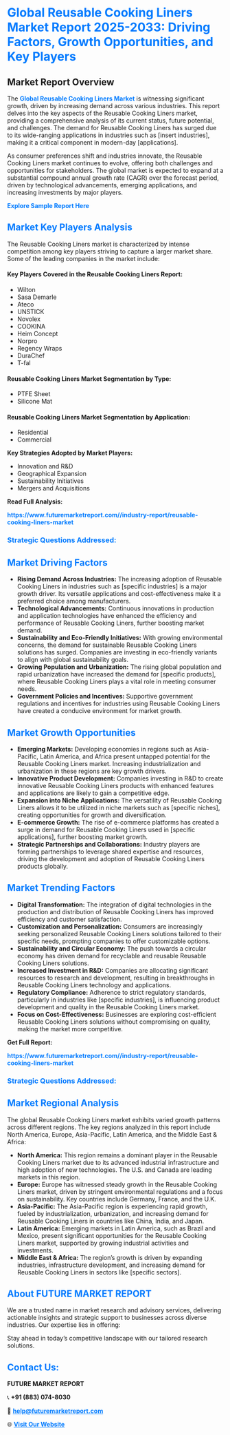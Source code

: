 <h1 style="color: #007BFF;">Global Reusable Cooking Liners Market Report 2025-2033: Driving Factors, Growth Opportunities, and Key Players</h1>

<section id="overview">
<h2>Market Report Overview</h2>
<p>The <a href="https://www.futuremarketreport.com//industry-report/reusable-cooking-liners-market" style="color: #007BFF; text-decoration: none;"><strong>Global Reusable Cooking Liners Market</strong></a> is witnessing significant growth, driven by increasing demand across various industries. This report delves into the key aspects of the Reusable Cooking Liners market, providing a comprehensive analysis of its current status, future potential, and challenges. The demand for Reusable Cooking Liners has surged due to its wide-ranging applications in industries such as [insert industries], making it a critical component in modern-day [applications].</p>
<p>As consumer preferences shift and industries innovate, the Reusable Cooking Liners market continues to evolve, offering both challenges and opportunities for stakeholders. The global market is expected to expand at a substantial compound annual growth rate (CAGR) over the forecast period, driven by technological advancements, emerging applications, and increasing investments by major players.</p>
</section>

<section id="overview">
<p><a href="https://www.futuremarketreport.com//request-sample/reportId=47648" style="color: #007BFF; text-decoration: none;"><strong>Explore Sample Report Here</strong></a></p>
</section>

<section id="key-players">
<h2 style="color: #007BFF;">Market Key Players Analysis</h2>
<p>The Reusable Cooking Liners market is characterized by intense competition among key players striving to capture a larger market share. Some of the leading companies in the market include:</p>
<h4>Key Players Covered in the Reusable Cooking Liners Report:</h4>
<ul><li>Wilton</li><li>Sasa Demarle</li><li>Ateco</li><li>UNSTICK</li><li>Novolex</li><li>COOKINA</li><li>Heim Concept</li><li>Norpro</li><li>Regency Wraps</li><li>DuraChef</li><li>T-fal</li></ul>
<h4>Reusable Cooking Liners Market Segmentation by Type:</h4>
<ul><li>PTFE Sheet</li><li>Silicone Mat</li></ul>

<h4>Reusable Cooking Liners Market Segmentation by Application:</h4>
<ul><li>Residential</li><li>Commercial</li></ul>
<p><strong>Key Strategies Adopted by Market Players:</strong></p>
<ul>
<li>Innovation and R&D</li>
<li>Geographical Expansion</li>
<li>Sustainability Initiatives</li>
<li>Mergers and Acquisitions</li>
</ul>
</section>

<section>
<p><strong>Read Full Analysis: </strong></p><a href="https://www.futuremarketreport.com//industry-report/reusable-cooking-liners-market" style="color: #007BFF; text-decoration: none;"><strong>https://www.futuremarketreport.com//industry-report/reusable-cooking-liners-market</strong></a>
<h3 style="color: #007BFF;">Strategic Questions Addressed:</h3>
</section>

<section id="driving-factors">
<h2 style="color: #007BFF;">Market Driving Factors</h2>
<ul>
<li><strong>Rising Demand Across Industries:</strong> The increasing adoption of Reusable Cooking Liners in industries such as [specific industries] is a major growth driver. Its versatile applications and cost-effectiveness make it a preferred choice among manufacturers.</li>
<li><strong>Technological Advancements:</strong> Continuous innovations in production and application technologies have enhanced the efficiency and performance of Reusable Cooking Liners, further boosting market demand.</li>
<li><strong>Sustainability and Eco-Friendly Initiatives:</strong> With growing environmental concerns, the demand for sustainable Reusable Cooking Liners solutions has surged. Companies are investing in eco-friendly variants to align with global sustainability goals.</li>
<li><strong>Growing Population and Urbanization:</strong> The rising global population and rapid urbanization have increased the demand for [specific products], where Reusable Cooking Liners plays a vital role in meeting consumer needs.</li>
<li><strong>Government Policies and Incentives:</strong> Supportive government regulations and incentives for industries using Reusable Cooking Liners have created a conducive environment for market growth.</li>
</ul>
</section>

<section id="growth-opportunities">
<h2 style="color: #007BFF;">Market Growth Opportunities</h2>
<ul>
<li><strong>Emerging Markets:</strong> Developing economies in regions such as Asia-Pacific, Latin America, and Africa present untapped potential for the Reusable Cooking Liners market. Increasing industrialization and urbanization in these regions are key growth drivers.</li>
<li><strong>Innovative Product Development:</strong> Companies investing in R&D to create innovative Reusable Cooking Liners products with enhanced features and applications are likely to gain a competitive edge.</li>
<li><strong>Expansion into Niche Applications:</strong> The versatility of Reusable Cooking Liners allows it to be utilized in niche markets such as [specific niches], creating opportunities for growth and diversification.</li>
<li><strong>E-commerce Growth:</strong> The rise of e-commerce platforms has created a surge in demand for Reusable Cooking Liners used in [specific applications], further boosting market growth.</li>
<li><strong>Strategic Partnerships and Collaborations:</strong> Industry players are forming partnerships to leverage shared expertise and resources, driving the development and adoption of Reusable Cooking Liners products globally.</li>
</ul>
</section>

<section id="trending-factors">
<h2 style="color: #007BFF;">Market Trending Factors</h2>
<ul>
<li><strong>Digital Transformation:</strong> The integration of digital technologies in the production and distribution of Reusable Cooking Liners has improved efficiency and customer satisfaction.</li>
<li><strong>Customization and Personalization:</strong> Consumers are increasingly seeking personalized Reusable Cooking Liners solutions tailored to their specific needs, prompting companies to offer customizable options.</li>
<li><strong>Sustainability and Circular Economy:</strong> The push towards a circular economy has driven demand for recyclable and reusable Reusable Cooking Liners solutions.</li>
<li><strong>Increased Investment in R&D:</strong> Companies are allocating significant resources to research and development, resulting in breakthroughs in Reusable Cooking Liners technology and applications.</li>
<li><strong>Regulatory Compliance:</strong> Adherence to strict regulatory standards, particularly in industries like [specific industries], is influencing product development and quality in the Reusable Cooking Liners market.</li>
<li><strong>Focus on Cost-Effectiveness:</strong> Businesses are exploring cost-efficient Reusable Cooking Liners solutions without compromising on quality, making the market more competitive.</li>
</ul>
</section>

<section>
<p><strong>Get Full Report: </strong></p><a href="https://www.futuremarketreport.com//industry-report/reusable-cooking-liners-market" style="color: #007BFF; text-decoration: none;"><strong>https://www.futuremarketreport.com//industry-report/reusable-cooking-liners-market</strong></a>
<h3 style="color: #007BFF;">Strategic Questions Addressed:</h3>
</section>


<section id="regional-analysis">
<h2 style="color: #007BFF;">Market Regional Analysis</h2>
<p>The global Reusable Cooking Liners market exhibits varied growth patterns across different regions. The key regions analyzed in this report include North America, Europe, Asia-Pacific, Latin America, and the Middle East & Africa:</p>
<ul>
<li><strong>North America:</strong> This region remains a dominant player in the Reusable Cooking Liners market due to its advanced industrial infrastructure and high adoption of new technologies. The U.S. and Canada are leading markets in this region.</li>
<li><strong>Europe:</strong> Europe has witnessed steady growth in the Reusable Cooking Liners market, driven by stringent environmental regulations and a focus on sustainability. Key countries include Germany, France, and the U.K.</li>
<li><strong>Asia-Pacific:</strong> The Asia-Pacific region is experiencing rapid growth, fueled by industrialization, urbanization, and increasing demand for Reusable Cooking Liners in countries like China, India, and Japan.</li>
<li><strong>Latin America:</strong> Emerging markets in Latin America, such as Brazil and Mexico, present significant opportunities for the Reusable Cooking Liners market, supported by growing industrial activities and investments.</li>
<li><strong>Middle East & Africa:</strong> The region’s growth is driven by expanding industries, infrastructure development, and increasing demand for Reusable Cooking Liners in sectors like [specific sectors].</li>
</ul>
</section>

<footer>
<h2 style="color: #007BFF;">About FUTURE MARKET REPORT</h2>
<p>We are a trusted name in market research and advisory services, delivering actionable insights and strategic support to businesses across diverse industries. Our expertise lies in offering:</p>

<p>Stay ahead in today’s competitive landscape with our tailored research solutions.</p>

<h2 style="color: #007BFF;">Contact Us:</h2>
<p><strong>FUTURE MARKET REPORT</strong></p>
<p>📞 <strong>+91 (883) 074-8030</strong></p>
<p>📧 <strong><a href="mailto:help@futuremarketreport.com" style="color: #007BFF;">help@futuremarketreport.com</a></strong></p>
<p>🌐 <strong><a href="https://www.futuremarketreport.com/" style="color: #007BFF;">Visit Our Website</a></strong></p>
</footer>